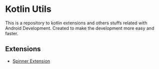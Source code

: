 # Kotlin Utils
This is a repository to kotlin extensions and others stuffs related with Android Development. Created to make the development more easy and faster.
## Extensions
 - [Spinner Extension](https://github.com/eihror/kotlin-util/blob/master/extensions/SpinnerExtensions.kt) 